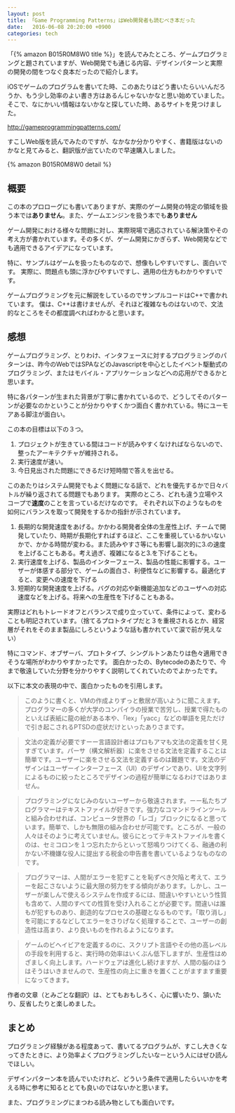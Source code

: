 ```yaml
---
layout: post
title: 「Game Programming Patterns」はWeb開発者も読むべき本だった
date:   2016-06-08 20:20:00 +0900
categories: tech
---
```


「{% amazon B015R0M8W0 title %}」を読んでみたところ、ゲームプログラミングと題されていますが、Web開発でも通じる内容、デザインパターンと実際の開発の間をつなぐ良本だったので紹介します。

iOSでゲームのプログラムを書いてた時、このあたりはどう書いたらいいんだろうか、もう少し効率のよい書き方はあるんじゃないかなと思い始めていました。そこで、なにかいい情報はないかなと探していた時、あるサイトを見つけました。

<http://gameprogrammingpatterns.com/>

すこしWeb版を読んでみたのですが、なかなか分かりやすく、書籍版はないのかなと見てみると、翻訳版が出ていたので早速購入しました。

{% amazon B015R0M8W0 detail %}

## 概要
この本のプロローグにも書いてありますが、実際のゲーム開発の特定の領域を扱う本では**ありません**。また、ゲームエンジンを扱う本でも**ありません**

ゲーム開発における様々な問題に対し、実際現場で適応されている解決策やその考え方が書かれています。その多くが、ゲーム開発にかぎらず、Web開発などでも適用できるアイデアになっています。

特に、サンプルはゲームを扱ったものなので、想像もしやすいですし、面白いです。
実際に、問題点も頭に浮かびやすいですし、適用の仕方もわかりやすいです。

ゲームプログラミングを元に解説をしているのでサンプルコードはC++で書かれています。
僕は、C++は書けませんが、それほど複雑なものはないので、文法的なところをその都度調べればわかると思います。

## 感想

ゲームプログラミング、とりわけ、インタフェースに対するプログラミングのパターンは、昨今のWebではSPAなどのJavascriptを中心としたイベント駆動式のプログラミング、またはモバイル・アプリケーションなどへの応用ができるかと思います。

特に各パターンが生まれた背景が丁寧に書かれているので、どうしてそのパターンが必要なのかということが分かりやすくかつ面白く書かれている。特にユーモアある脚注が面白い。

この本の目標は以下の３つ。

1. プロジェクトが生きている間はコードが読みやすくなければならないので、整ったアーキテクチャが維持される。
2. 実行速度が速い。
3. 今日見出された問題にできるだけ短時間で答えを出せる。

このあたりはシステム開発でもよく問題になる話で、どれを優先するかで日々バトルが繰り返されてる問題でもあります。
実際のところ、どれも違う立場やスコープで**速度**のことを言っているだけなのです。
それぞれ以下のようなものを如何にバランスを取って開発をするかの指針が示されています。

1. 長期的な開発速度をあげる。かかわる開発者全体の生産性上げ、チームで開発していたり、時期が長期化すればするほど、ここを重視しているかいないかで、かかる時間が変わる。また読みやすさ等にも影響し副次的に3.の速度を上げることもある。考え過ぎ、複雑になると3.を下げることも。
2. 実行速度を上げる、製品のインターフェース、製品の性能に影響する。ユーザーが体感する部分で、ゲームの面白さ、利便性などに影響する。最適化すると、変更への速度を下げる
3. 短期的な開発速度を上げる。バグの対応や新機能追加などのユーザへの対応速度などを上げる。将来への生産性を下げることもある。

実際はどれもトレードオフとバランスで成り立っていて、条件によって、変わることも明記されています。（捨てるプロトタイプだと３を重視されるとか、経営層がそれをそのまま製品にしろというような話も書かれていて涙で前が見えない）

特にコマンド、オブザーバ、プロトタイプ、シングルトンあたりは色々適用できそうな場所がわかりやすかったです。
面白かったの、Bytecodeのあたりで、今まで敬遠していた分野を分かりやすく説明してくれていたのでよかったです。

以下に本文の表現の中で、面白かったものを引用します。

> このように書くと、VMの作成よりずっと敷居が高いように聞こえます。プログラマーの多くが大学のコンパイラの授業で苦労し、授業で得たものといえば表紙に龍の絵がある本や、「lex」「yacc」などの単語を見ただけで引き起こされるPTSDの症状だけといったありさまです。


> 文法の定義が必要ですーー言語設計者はプロもアマも文法の定義を甘く見すぎています。パーサ（構文解析器）に楽をさせる文法を定義することは簡単です。ユーザーに楽をさせる文法を定義するのは難題です。文法のデザインはユーザーインターフェース（UI）のデザインであり、UIを文字列によるものに絞ったところでデザインの過程が簡単になるわけではありません。


> プログラミングになじみのないユーザーから敬遠されます。ーー私たちプログラマーはテキストファイルが好きです。強力なコマンドラインツールと組み合わせれば、コンピュータ世界の「レゴ」ブロックになると思っています。簡単で、しかも無限の組み合わせが可能です。ところが、一般の人々はそのように考えていません。彼らにとってテキストファイルを書くのは、セミコロンを１つ忘れたからといって怒鳴りつけてくる、融通の利かない不機嫌な役人に提出する税金の申告書を書いているようなものなのです。


> プログラマーは、人間がエラーを犯すことを恥ずべき欠陥と考えて、エラーを起こさないように最大限の努力をする傾向があります。しかし、ユーザーが楽しんで使えるシステムを作成するには、間違いやすいという性質も含めて、人間のすべての性質を受け入れることが必要です。間違いは誰もが犯すものあり、創造的なプロセスの基礎となるものです。「取り消し」を可能にするなどしてエラーをさりげなく処理することで、ユーザーの創造性は高まり、より良いものを作れるようになります。


> ゲームのビヘイビアを定義するのに、スクリプト言語やその他の高レベルの手段を利用すると、実行時の効率はいくぶん低下しますが、生産性はめざましく向上します。ハードウェアは進化し続けますが、人間の脳のほうはそうはいきませんので、生産性の向上に重きを置くことがますます重要になってきます。

作者の文章（とみごとな翻訳）は、とてもおもしろく、心に響いたり、頷いたり、反省したりと楽しめました。

## まとめ

プログラミング経験がある程度あって、書いてるプログラムが、すこし大きくなってきたときに、より効率よくプログラミングしたいなーという人にはぜひ読んでほしい。

デザインパターン本を読んでいたけれど、どういう条件で適用したらいいかを考える時に参考に知るととても良いのではないかと思います。

また、プログラミングにまつわる読み物としても面白いです。
